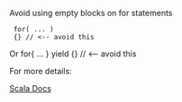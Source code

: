 Avoid using empty blocks on for statements

     for( ... )
     {} // <-- avoid this

Or
	 for{ ... }
     yield {} // <-- avoid this

 For more details:

 [Scala Docs](https://docs.scala-lang.org/overviews/quasiquotes/expression-details.html#for-and-for-yield-loops)
